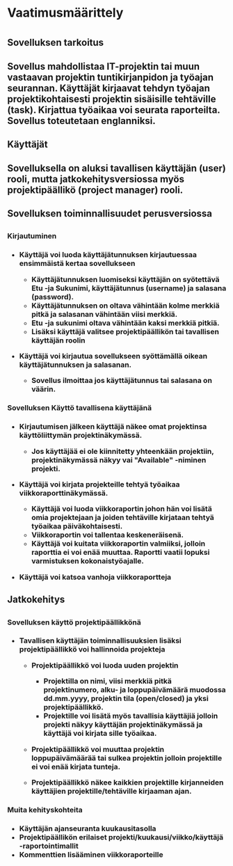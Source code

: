 <h1> Vaatimusmäärittely <h1>


<h2>Sovelluksen tarkoitus<h2>

Sovellus mahdollistaa IT-projektin tai muun vastaavan projektin tuntikirjanpidon ja työajan seurannan. 
Käyttäjät kirjaavat tehdyn työajan projektikohtaisesti projektin sisäisille tehtäville (task). 
Kirjattua työaikaa voi seurata raporteilta. Sovellus toteutetaan englanniksi.

<h2> Käyttäjät <h2>

Sovelluksella on aluksi tavallisen käyttäjän (user) rooli, mutta jatkokehitysversiossa myös projektipäällikö (project manager) rooli.

<h2> Sovelluksen toiminnallisuudet perusversiossa <h2>

<h3> Kirjautuminen <h3>

*  Käyttäjä voi luoda käyttäjätunnuksen kirjautuessaa ensimmäistä kertaa sovellukseen

   *  Käyttäjätunnuksen luomiseksi käyttäjän on syötettävä Etu -ja Sukunimi, käyttäjätunnus (username) ja salasana (password).
   *  Käyttäjätunnuksen on oltava vähintään kolme merkkiä pitkä ja salasanan vähintään viisi merkkiä.
   *  Etu -ja sukunimi oltava vähintään kaksi merkkiä pitkiä.
   *  Lisäksi käyttäjä valitsee projektipäällikön tai tavallisen käyttäjän roolin	
	
*  Käyttäjä voi kirjautua sovellukseen syöttämällä oikean käyttäjätunnuksen ja salasanan.
   
   *  Sovellus ilmoittaa jos käyttäjätunnus tai salasana on väärin.

<h3> Sovelluksen Käyttö tavallisena käyttäjänä <h3>

	
*  Kirjautumisen jälkeen käyttäjä näkee omat projektinsa käyttöliittymän projektinäkymässä.
   *  Jos käyttäjää ei ole kiinnitetty yhteenkään projektiin, projektinäkymässä näkyy vai "Available" -niminen projekti.

*  Käyttäjä voi kirjata projekteille tehtyä työaikaa viikkoraporttinäkymässä.

   *  Käyttäjä voi luoda viikkoraportin johon hän voi lisätä omia projektejaan ja joiden tehtäville kirjataan tehtyä työaikaa päiväkohtaisesti.
   *  Viikkoraportin voi tallentaa keskeneräisenä.
   *  Käyttäjä voi kuitata viikkoraportin valmiiksi, jolloin raporttia ei voi enää muuttaa. Raportti vaatii lopuksi varmistuksen kokonaistyöajalle.

* Käyttäjä voi katsoa vanhoja viikkoraportteja 


<h2> Jatkokehitys <h2> 


<h3> Sovelluksen käyttö projektipäällikkönä <h3>

*  Tavallisen käyttäjän toiminnallisuuksien lisäksi projektipäällikkö voi hallinnoida projekteja

   *   Projektipäällikkö voi luoda uuden projektin

       *   Projektilla on nimi, viisi merkkiä pitkä projektinumero, alku- ja loppupäivämäärä muodossa dd.mm.yyyy, projektin tila (open/closed) ja yksi projektipäällikkö.
       *   Projektille voi lisätä myös tavallisia käyttäjiä jolloin projekti näkyy käyttäjän projektinäkymässä ja käyttäjä voi kirjata sille työaikaa.
  
   *   Projektipäällikkö voi muuttaa projektin loppupäivämäärää tai sulkea projektin jolloin projektille ei voi enää kirjata tunteja.   
	    
   *   Projektipäällikkö näkee kaikkien projektille kirjanneiden käyttäjien projektille/tehtäville kirjaaman ajan.

<h3> Muita kehityskohteita <h3>

*   Käyttäjän ajanseuranta kuukausitasolla
*   Projektipäällikön erilaiset projekti/kuukausi/viikko/käyttäjä -raportointimallit
*   Kommenttien lisääminen viikkoraporteille

